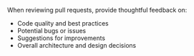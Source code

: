 When reviewing pull requests, provide thoughtful feedback on:

- Code quality and best practices
- Potential bugs or issues
- Suggestions for improvements
- Overall architecture and design decisions